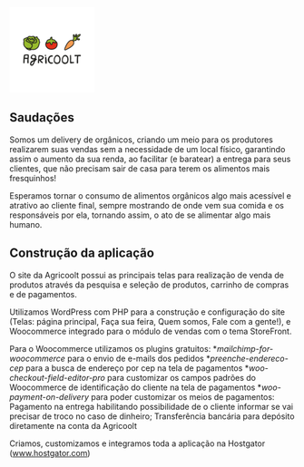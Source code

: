 ![](wp-content/uploads/2020/12/Prancheta-63-150x150.png)

## Saudações

Somos um delivery de orgânicos, criando um meio para os produtores realizarem suas vendas sem a necessidade de um local físico, garantindo assim o aumento da sua renda, ao facilitar (e baratear) a entrega para seus clientes, que não precisam sair de casa para terem os alimentos mais fresquinhos!

Esperamos tornar o consumo de alimentos orgânicos algo mais acessível e atrativo ao cliente final, sempre mostrando de onde vem sua comida e os responsáveis por ela, tornando assim, o ato de se alimentar algo mais humano.

## Construção da aplicação

O site da Agricoolt possui as principais telas para realização de venda de produtos através da pesquisa e seleção de produtos, carrinho de compras e de pagamentos.

Utilizamos WordPress com PHP para a construção e configuração do site (Telas: página principal, Faça sua feira, Quem somos, Fale com a gente!), e Woocommerce integrado para o módulo de vendas com o tema StoreFront.

Para o Woocommerce utilizamos os plugins gratuitos: 
*_mailchimp-for-woocommerce_ para o envio de e-mails dos pedidos
*_preenche-endereco-cep_ para a busca de endereço por cep na tela de pagamentos
*_woo-checkout-field-editor-pro_ para customizar os campos padrões do Woocommerce de identificação do cliente na tela de pagamentos
*_woo-payment-on-delivery_ para poder customizar os meios de pagamentos: Pagamento na entrega habilitando possibilidade de o cliente informar se vai precisar de troco no caso de dinheiro; Transferência bancária para depósito diretamente na conta da Agricoolt

Criamos, customizamos e integramos toda a aplicação na Hostgator (www.hostgator.com)
